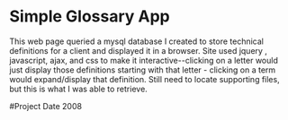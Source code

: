 # Simple Glossary App
This web page queried a mysql database I created to store technical definitions for a client and displayed it in a browser. 
Site used jquery , javascript, ajax, and css to make it interactive--clicking on a letter would just display those definitions starting with that letter - clicking on a term would expand/display that definition. Still need to locate supporting files, but this is what I was able to retrieve.

#Project Date
2008
